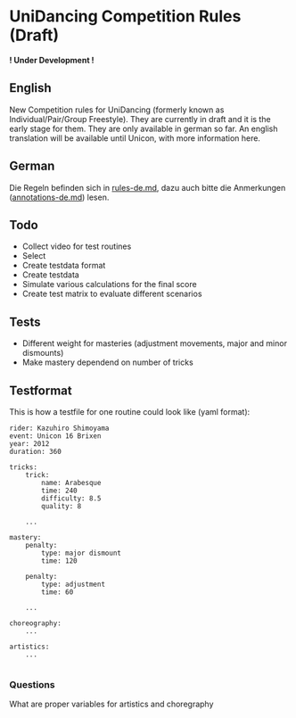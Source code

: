 # UniDancing Competition Rules (Draft)
__! Under Development !__

## English
New Competition rules for UniDancing (formerly known as Individual/Pair/Group Freestyle). They are currently in draft and it is the early stage for them. They are only available in german so far. An english translation will be available until Unicon, with more information here.

## German

Die Regeln befinden sich in [rules-de.md](rules-de.md), dazu auch bitte die Anmerkungen ([annotations-de.md](annotations-de.md)) lesen.

## Todo

- Collect video for test routines
- Select 
- Create testdata format
- Create testdata
- Simulate various calculations for the final score
- Create test matrix to evaluate different scenarios

## Tests

- Different weight for masteries (adjustment movements, major and minor dismounts)
- Make mastery dependend on number of tricks

## Testformat

This is how a testfile for one routine could look like (yaml format):

```
rider: Kazuhiro Shimoyama
event: Unicon 16 Brixen
year: 2012
duration: 360

tricks:
	trick:
		name: Arabesque
		time: 240
		difficulty: 8.5
		quality: 8

	...

mastery:
	penalty:
		type: major dismount
		time: 120
		
	penalty:
		type: adjustment
		time: 60

	...

choreography:
	...

artistics:
	...
			
```

### Questions

What are proper variables for artistics and choregraphy


